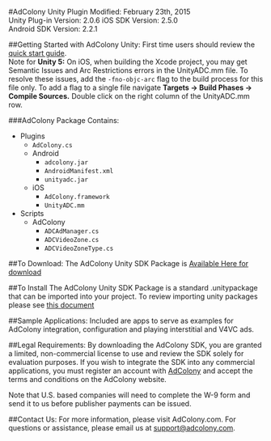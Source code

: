 #AdColony Unity Plugin
Modified: February 23th, 2015  
Unity Plug-in Version: 2.0.6
iOS SDK Version: 2.5.0  
Android SDK Version: 2.2.1  

##Getting Started with AdColony Unity:
First time users should review the [quick start guide](https://github.com/AdColony/AdColony-Unity-SDK/wiki).  
Note for **Unity 5:** 
On iOS, when building the Xcode project, you may get Semantic Issues and Arc Restrictions errors in the UnityADC.mm file. To resolve these issues, add the `-fno-objc-arc` flag to the build process for this file only. To add a flag to a single file navigate **Targets -> Build Phases -> Compile Sources.** Double click on the right column of the UnityADC.mm row.


###AdColony Package Contains:
* Plugins
  * `AdColony.cs`
  * Android
    * `adcolony.jar`
    * `AndroidManifest.xml`
    * `unityadc.jar`
  * iOS
    * `AdColony.framework`
    * `UnityADC.mm`
* Scripts
  * AdColony
    * `ADCAdManager.cs`
    * `ADCVideoZone.cs`
    * `ADCVideoZoneType.cs`

##To Download:
The AdColony Unity SDK Package is [Available Here for download](https://github.com/AdColony/AdColony-Unity-SDK/raw/master/Packages/adcolony.unitypackage)

##To Install
The AdColony Unity SDK Package is a standard .unitypackage that can be imported into your project.
To review importing unity packages please see [this document](http://docs.unity3d.com/Manual/HOWTO-exportpackage.html)

##Sample Applications:
Included are apps to serve as examples for AdColony integration, configuration and playing interstitial and V4VC ads.

##Legal Requirements:
By downloading the AdColony SDK, you are granted a limited, non-commercial license to use and review the SDK solely for evaluation purposes.  If you wish to integrate the SDK into any commercial applications, you must register an account with [AdColony](https://clients.adcolony.com/signup) and accept the terms and conditions on the AdColony website.

Note that U.S. based companies will need to complete the W-9 form and send it to us before publisher payments can be issued.

##Contact Us:
For more information, please visit AdColony.com. For questions or assistance, please email us at support@adcolony.com.

